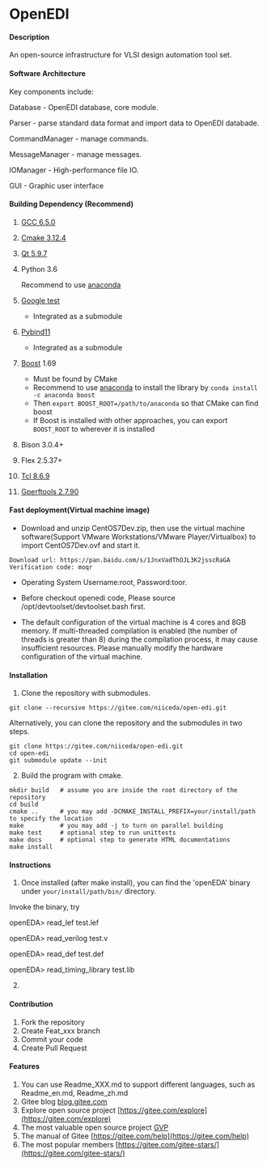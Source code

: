 # OpenEDI

#### Description
An open-source infrastructure for VLSI design automation tool set.  

#### Software Architecture
Key components include:

Database - OpenEDI database, core module.

Parser - parse standard data format and import data to OpenEDI databade.

CommandManager - manage commands.

MessageManager - manage messages.

IOManager - High-performance file IO.

GUI - Graphic user interface

#### Building Dependency (Recommend)

1. [GCC 6.5.0](http://ftp.tsukuba.wide.ad.jp/software/gcc/releases/gcc-6.5.0/gcc-6.5.0.tar.gz)

2. [Cmake 3.12.4](https://cmake.org/files/v3.12/cmake-3.12.4-Linux-x86_64.tar.gz)

3. [Qt 5.9.7](http://download.qt.io/archive/qt/5.9/5.9.7/qt-opensource-linux-x64-5.9.7.run)

4. Python 3.6

   Recommend to use [anaconda](https://mirrors.tuna.tsinghua.edu.cn/anaconda/archive/Anaconda3-5.2.0-Linux-x86_64.sh)

5. [Google test](https://gitee.com/mirrors/googletest)

   - Integrated as a submodule

6. [Pybind11](https://gitee.com/mirrors/pybind11)

   - Integrated as a submodule

7. [Boost](https://www.boost.org) 1.69

   - Must be found by CMake
   - Recommend to use [anaconda](https://anaconda.org) to install the library by `conda install -c anaconda boost`
   - Then `export BOOST_ROOT=/path/to/anaconda` so that CMake can find boost
   - If Boost is installed with other approaches, you can export `BOOST_ROOT` to wherever it is installed

8. Bison 3.0.4+

9. Flex 2.5.37+

10. [Tcl 8.6.9](https://downloads.sourceforge.net/tcl/tcl8.6.9-src.tar.gz)

11. [Gperftools 2.7.90](https://github.com/gperftools/gperftools/releases/download/gperftools-2.7.90/gperftools-2.7.90.tar.gz)

#### Fast deployment(Virtual machine image)

- Download and unzip CentOS7Dev.zip, then use the virtual machine software(Support VMware Workstations/VMware Player/Virtualbox) to import CentOS7Dev.ovf and start it.

```
Download url: https://pan.baidu.com/s/1JnxVadThOJL3K2jsscRaGA
Verification code: moqr
```

- Operating System Username:root, Password:toor.

- Before checkout openedi code, Please source /opt/devtoolset/devtoolset.bash first.

- The default configuration of the virtual machine is 4 cores and 8GB memory. If multi-threaded compilation is enabled (the number of threads is greater than 8) during the compilation process, it may cause insufficient resources. Please manually modify the hardware configuration of the virtual machine.

#### Installation

1.  Clone the repository with submodules.
~~~~~~~~~~~~~~~~~~~~~
git clone --recursive https://gitee.com/niiceda/open-edi.git
~~~~~~~~~~~~~~~~~~~~~
Alternatively, you can clone the repository and the submodules in two steps.
~~~~~~~~~~~~~~~~~~~~~
git clone https://gitee.com/niiceda/open-edi.git
cd open-edi
git submodule update --init
~~~~~~~~~~~~~~~~~~~~~

2.  Build the program with cmake.
~~~~~~~~~~~~~~~~~~~~~
mkdir build   # assume you are inside the root directory of the repository
cd build
cmake ..      # you may add -DCMAKE_INSTALL_PREFIX=your/install/path to specify the location
make          # you may add -j to turn on parallel building
make test     # optional step to run unittests
make docs     # optional step to generate HTML documentations
make install
~~~~~~~~~~~~~~~~~~~~~

#### Instructions

1.  Once installed (after make install), you can find the 'openEDA' binary under `your/install/path/bin/` directory.

Invoke the binary, try

openEDA> read_lef test.lef

openEDA> read_verilog test.v

openEDA> read_def test.def

openEDA> read_timing_library test.lib

2. 

#### Contribution

1.  Fork the repository
2.  Create Feat_xxx branch
3.  Commit your code
4.  Create Pull Request


#### Features

1.  You can use Readme\_XXX.md to support different languages, such as Readme\_en.md, Readme\_zh.md
2.  Gitee blog [blog.gitee.com](https://blog.gitee.com)
3.  Explore open source project [https://gitee.com/explore](https://gitee.com/explore)
4.  The most valuable open source project [GVP](https://gitee.com/gvp)
5.  The manual of Gitee [https://gitee.com/help](https://gitee.com/help)
6.  The most popular members  [https://gitee.com/gitee-stars/](https://gitee.com/gitee-stars/)
